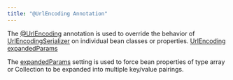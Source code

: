 ```yaml
---
title: "@UrlEncoding Annotation"
---
```


The [@UrlEncoding](../apidocs/org/apache/juneau/urlencoding/annotation/UrlEncoding.html) annotation is used to override the behavior of [UrlEncodingSerializer](../apidocs/org/apache/juneau/urlencoding/UrlEncodingSerializer.html) on individual bean classes or properties.
<tree>
<node-0><java-class>[UrlEncoding](../apidocs/org/apache/juneau/urlencoding/annotation/UrlEncoding.html)</java-class></node-0>
<node-1><java-method>[expandedParams](../apidocs/org/apache/juneau/urlencoding/annotation/UrlEncoding.html#expandedParams())</java-method></node-1>
</tree>

The [expandedParams](../apidocs/org/apache/juneau/urlencoding/annotation/UrlEncoding.html#expandedParams()) setting is used to force bean properties of type array or Collection to be expanded into multiple key/value pairings.
